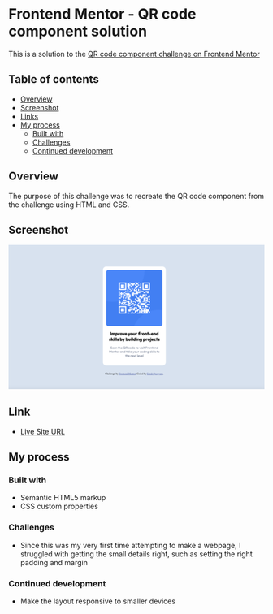 # Frontend Mentor - QR code component solution

This is a solution to the [QR code component challenge on Frontend Mentor](https://www.frontendmentor.io/challenges/qr-code-component-iux_sIO_H)

## Table of contents

- [Overview](#overview)
- [Screenshot](#screenshot)
- [Links](#links)
- [My process](#my-process)
  - [Built with](#built-with)
  - [Challenges](#challenges)
  - [Continued development](#continued-development)

## Overview

The purpose of this challenge was to recreate the QR code component from the challenge using HTML and CSS. 

## Screenshot

![](./images/Screen%20Shot%202022-06-05%20at%2012.58.06%20PM.png)

## Link
- [Live Site URL](https://qymmore.github.io/QR-code-component/)

## My process

### Built with

- Semantic HTML5 markup
- CSS custom properties

### Challenges 
- Since this was my very first time attempting to make a webpage, I struggled with getting the small details right, such as setting the right padding and margin

### Continued development
- Make the layout responsive to smaller devices 